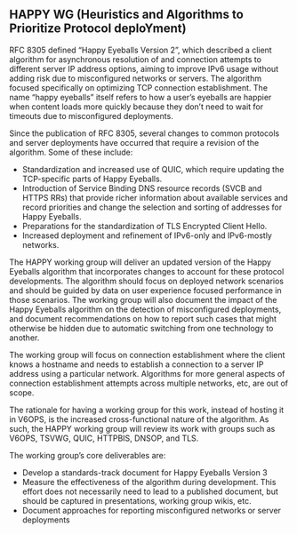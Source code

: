 ## HAPPY WG (Heuristics and Algorithms to Prioritize Protocol deploYment)

RFC 8305 defined “Happy Eyeballs Version 2”, which described a client algorithm 
for asynchronous resolution of and connection attempts to different server IP 
address options, aiming to improve IPv6 usage without adding risk due to 
misconfigured networks or servers. The algorithm focused specifically on 
optimizing TCP connection establishment. The name “happy eyeballs” itself refers
to how a user’s eyeballs are happier when content loads more quickly because 
they don’t need to wait for timeouts due to misconfigured deployments.

Since the publication of RFC 8305, several changes to common protocols and 
server deployments have occurred that require a revision of the algorithm. Some 
of these include:

- Standardization and increased use of QUIC, which require updating the
  TCP-specific parts of Happy Eyeballs.
- Introduction of Service Binding DNS resource records (SVCB and HTTPS RRs) that
  provide richer information about available services and record priorities
  and change the selection and sorting of addresses for Happy Eyeballs.
- Preparations for the standardization of TLS Encrypted Client Hello.
- Increased deployment and refinement of IPv6-only and IPv6-mostly networks.

The HAPPY working group will deliver an updated version of the Happy Eyeballs 
algorithm that incorporates changes to account for these protocol developments.
The algorithm should focus on deployed network scenarios and should be guided by
data on user experience focused performance in those scenarios. The working 
group will also document the impact of the Happy Eyeballs algorithm on the
detection of misconfigured deployments, and document recommendations on how
to report such cases that might otherwise be hidden due to automatic switching
from one technology to another.

The working group will focus on connection establishment where the client knows 
a hostname and needs to establish a connection to a server IP address using a 
particular network. Algorithms for more general aspects of connection 
establishment attempts across multiple networks, etc, are out of scope.

The rationale for having a working group for this work, instead of hosting it in
V6OPS, is the increased cross-functional nature of the algorithm. As such, the 
HAPPY working group will review its work with groups such as V6OPS, TSVWG, QUIC, 
HTTPBIS, DNSOP, and TLS.

The working group’s core deliverables are:

- Develop a standards-track document for Happy Eyeballs Version 3
- Measure the effectiveness of the algorithm during development. This effort
  does not necessarily need to lead to a published document, but should be
  captured in presentations, working group wikis, etc.
- Document approaches for reporting misconfigured networks or server deployments
